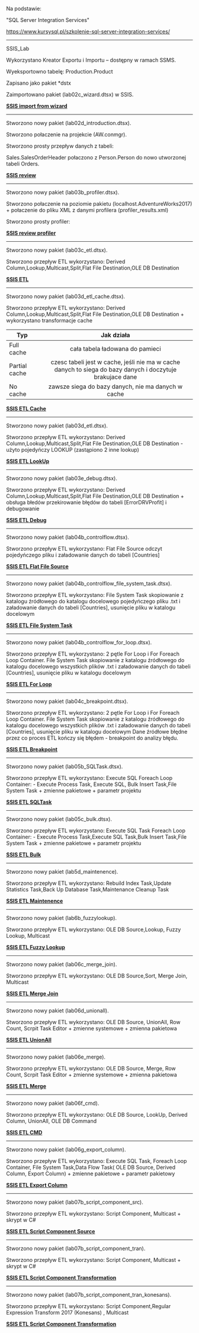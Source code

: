 Na podstawie:

"SQL Server Integration Services"


https://www.kursysql.pl/szkolenie-sql-server-integration-services/

---------------------------------------------------------------------------------------------------------

SSIS_Lab

 Wykorzystano Kreator Exportu i Importu – dostępny w ramach SSMS.

 Wyeksportowno tabelę: Production.Product

 Zapisano jako pakiet *dstx

 Zaimportowano pakiet (lab02c_wizard.dtsx) w SSIS.
 
 **[SSIS import from wizard](https://github.com/toskpl/MS-SQL/blob/master/kursysql/SSIS/MOD1/MOD1_lab02c_wizard.png)**
 
---------------------------------------------------------------------------------------------------------
 
Stworzono nowy pakiet  (lab02d_introduction.dtsx).

Stworzono połaczenie na projekcie (AW.conmgr).

Stworzono prosty przepływ danych z tabeli:

Sales.SalesOrderHeader połaczono z Person.Person do nowo utworzonej tabeli Orders.

**[SSIS review](https://github.com/toskpl/MS-SQL/blob/master/kursysql/SSIS/MOD1/MOD1_lab02d_introduction.png)**

---------------------------------------------------------------------------------------------------------
 
Stworzono nowy pakiet  (lab03b_profiler.dtsx).

Stworzono połaczenie na poziomie pakietu (localhost.AdventureWorks2017) + połaczenie do pliku XML z danymi profilera (profiler_results.xml)

Stworzono prosty profiler:

**[SSIS review profiler](https://github.com/toskpl/MS-SQL/blob/master/kursysql/SSIS/MOD1/MOD1_lab03b_profiler.png)**

---------------------------------------------------------------------------------------------------------
 
Stworzono nowy pakiet  (lab03c_etl.dtsx).

Stworzono przepływ ETL wykorzystano:
Derived Column,Lookup,Multicast,Split,Flat File Destination,OLE DB Destination

**[SSIS ETL](https://github.com/toskpl/MS-SQL/blob/master/kursysql/SSIS/MOD1/MOD1_lab03c_etl.png)**

---------------------------------------------------------------------------------------------------------
 
Stworzono nowy pakiet  (lab03d_etl_cache.dtsx).

Stworzono przepływ ETL wykorzystano:
Derived Column,Lookup,Multicast,Split,Flat File Destination,OLE DB Destination + wykorzystano transformacje cache

|Typ | Jak działa |
| ------------- |:-------------:|
Full cache | cała tabela ładowana do pamieci| 
Partial cache | czesc tabeli jest w cache, jeśli nie ma w cache danych to siega do bazy danych i doczytuje brakujace dane| 
No cache | zawsze siega do bazy danych, nie ma danych w cache| 

**[SSIS ETL Cache](https://github.com/toskpl/MS-SQL/blob/master/kursysql/SSIS/MOD1/MOD1_lab03d_etl_cache.png)**


---------------------------------------------------------------------------------------------------------
 
Stworzono nowy pakiet  (lab03d_etl.dtsx).

Stworzono przepływ ETL wykorzystano:
Derived Column,Lookup,Multicast,Split,Flat File Destination,OLE DB Destination - użyto pojedyńczy LOOKUP (zastąpiono 2 inne lookup)

**[SSIS ETL LookUp](https://github.com/toskpl/MS-SQL/blob/master/kursysql/SSIS/MOD1/MOD1_lab03d_etl_one_lookup.png)**

---------------------------------------------------------------------------------------------------------
 
Stworzono nowy pakiet  (lab03e_debug.dtsx).

Stworzono przepływ ETL wykorzystano:
Derived Column,Lookup,Multicast,Split,Flat File Destination,OLE DB Destination + obsługa błedów przekirowanie błędów do tabeli [ErrorDRVProfit] i debugowanie

**[SSIS ETL Debug](https://github.com/toskpl/MS-SQL/blob/master/kursysql/SSIS/MOD1/MOD1_lab03e_debug.png)**

---------------------------------------------------------------------------------------------------------
 
Stworzono nowy pakiet  (lab04b_controlflow.dtsx).

Stworzono przepływ ETL wykorzystano:
Flat File Source odczyt pojedyńczego pliku i załadowanie danych do tabeli [Countries]

**[SSIS ETL Flat File Source](https://github.com/toskpl/MS-SQL/blob/master/kursysql/SSIS/MOD1/MOD1_lab04b_controlflow.png)**

---------------------------------------------------------------------------------------------------------
 
Stworzono nowy pakiet  (lab04b_controlflow_file_system_task.dtsx).

Stworzono przepływ ETL wykorzystano:
File System Task skopiowanie z katalogu źródłowego do katalogu docelowego pojedyńczego pliku .txt i załadowanie danych do tabeli [Countries], usunięcie pliku w katalogu docelowym

**[SSIS ETL File System Task](https://github.com/toskpl/MS-SQL/blob/master/kursysql/SSIS/MOD1/MOD1_lab04b_controlflow_file_system_task.png)**

---------------------------------------------------------------------------------------------------------
 
Stworzono nowy pakiet  (lab04b_controlflow_for_loop.dtsx).

Stworzono przepływ ETL wykorzystano:
2 pętle For Loop i For Foreach Loop Container.
File System Task skopiowanie z katalogu źródłowego do katalogu docelowego wszystkich plików .txt i załadowanie danych do tabeli [Countries], usunięcie pliku w katalogu docelowym

**[SSIS ETL For Loop](https://github.com/toskpl/MS-SQL/blob/master/kursysql/SSIS/MOD1/MOD1_lab04b_controlflow_for_loop.png)**

---------------------------------------------------------------------------------------------------------
 
Stworzono nowy pakiet  (lab04c_breakpoint.dtsx).

Stworzono przepływ ETL wykorzystano:
2 pętle For Loop i For Foreach Loop Container.
File System Task skopiowanie z katalogu źródłowego do katalogu docelowego wszystkich plików .txt i załadowanie danych do tabeli [Countries], usunięcie pliku w katalogu docelowym
Dane źródłowe błędne przez co proces ETL kończy się błędem - breakpoint do analizy błędu.

**[SSIS ETL Breakpoint](https://github.com/toskpl/MS-SQL/blob/master/kursysql/SSIS/MOD1/MOD1_lab04c_breakpoints.png)**

---------------------------------------------------------------------------------------------------------
 
Stworzono nowy pakiet  (lab05b_SQLTask.dtsx).

Stworzono przepływ ETL wykorzystano:
Execute SQL
Foreach Loop Container: - Execute Process Task, Execute SQL, Bulk Insert Task,File System Task + zmienne pakietowe + parametr projektu

**[SSIS ETL SQLTask](https://github.com/toskpl/MS-SQL/blob/master/kursysql/SSIS/MOD1/MOD1_lab05b_SQLTask.png)**

---------------------------------------------------------------------------------------------------------
 
Stworzono nowy pakiet  (lab05c_bulk.dtsx).

Stworzono przepływ ETL wykorzystano:
Execute SQL Task
Foreach Loop Container: - Execute Process Task,Execute SQL Task,Bulk Insert Task,File System Task + zmienne pakietowe + parametr projektu

**[SSIS ETL Bulk](https://github.com/toskpl/MS-SQL/blob/master/kursysql/SSIS/MOD1/MOD1_lab05c_bulk.png)**

---------------------------------------------------------------------------------------------------------
 
Stworzono nowy pakiet  (lab5d_maintenence).

Stworzono przepływ ETL wykorzystano:
Rebuild Index Task,Update Statistics Task,Back Up Database Task,Maintenance Cleanup Task

**[SSIS ETL Maintenence](https://github.com/toskpl/MS-SQL/blob/master/kursysql/SSIS/MOD1/MOD1_lab05d_mantenance.png)**

---------------------------------------------------------------------------------------------------------
 
Stworzono nowy pakiet  (lab6b_fuzzylookup).

Stworzono przepływ ETL wykorzystano:
OLE DB Source,Lookup, Fuzzy Lookup, Multicast

**[SSIS ETL Fuzzy Lookup](https://github.com/toskpl/MS-SQL/blob/master/kursysql/SSIS/MOD1/MOD1_lab06b_fuzzyloop.png)**

---------------------------------------------------------------------------------------------------------
 
Stworzono nowy pakiet  (lab06c_merge_join).

Stworzono przepływ ETL wykorzystano:
OLE DB Source,Sort, Merge Join, Multicast

**[SSIS ETL Merge Join](https://github.com/toskpl/MS-SQL/blob/master/kursysql/SSIS/MOD1/MOD1_lab06c_merge_join.png)**

---------------------------------------------------------------------------------------------------------
 
Stworzono nowy pakiet  (lab06d_unionall).

Stworzono przepływ ETL wykorzystano:
OLE DB Source, UnionAll, Row Count, Scrpit Task Editor + zmienne systemowe + zmienna pakietowa

**[SSIS ETL UnionAll](https://github.com/toskpl/MS-SQL/blob/master/kursysql/SSIS/MOD1/MOD1_lab06d_unionall.png)**

---------------------------------------------------------------------------------------------------------
 
Stworzono nowy pakiet  (lab06e_merge).

Stworzono przepływ ETL wykorzystano:
OLE DB Source, Merge, Row Count, Scrpit Task Editor + zmienne systemowe + zmienna pakietowa

**[SSIS ETL Merge](https://github.com/toskpl/MS-SQL/blob/master/kursysql/SSIS/MOD1/MOD1_lab06e_merge.png)**

---------------------------------------------------------------------------------------------------------
 
Stworzono nowy pakiet  (lab06f_cmd).

Stworzono przepływ ETL wykorzystano:
OLE DB Source, LookUp, Derived Column, UnionAll, OLE DB Command

**[SSIS ETL CMD](https://github.com/toskpl/MS-SQL/blob/master/kursysql/SSIS/MOD1/MOD1_lab06f_cmd.png)**

---------------------------------------------------------------------------------------------------------
 
Stworzono nowy pakiet  (lab06g_export_column).

Stworzono przepływ ETL wykorzystano:
Execute SQL Task, Foreach Loop Container, File System Task,Data Flow Task( OLE DB Source, Derived Column, Export Column) + zmienne pakietowe + parametr pakietowy

**[SSIS ETL Export Column](https://github.com/toskpl/MS-SQL/blob/master/kursysql/SSIS/MOD1/MOD1_lab06g_export_column.png)**

---------------------------------------------------------------------------------------------------------
 
Stworzono nowy pakiet  (lab07b_script_component_src).

Stworzono przepływ ETL wykorzystano:
Script Component, Multicast + skrypt w C#

**[SSIS ETL Script Component Source](https://github.com/toskpl/MS-SQL/blob/master/kursysql/SSIS/MOD1/MOD1_lab07b_script_component.png)**

---------------------------------------------------------------------------------------------------------
 
Stworzono nowy pakiet  (lab07b_script_component_tran).

Stworzono przepływ ETL wykorzystano:
Script Component, Multicast + skrypt w C#

**[SSIS ETL Script Component Transformation](https://github.com/toskpl/MS-SQL/blob/master/kursysql/SSIS/MOD1/MOD1_lab07b_script_component_tran.png)**

---------------------------------------------------------------------------------------------------------
 
Stworzono nowy pakiet  (lab07b_script_component_tran_konesans).

Stworzono przepływ ETL wykorzystano:
Script Component,Regular Expression Transform 2017 (Konesans) , Multicast

**[SSIS ETL Script Component Transformation](https://github.com/toskpl/MS-SQL/blob/master/kursysql/SSIS/MOD1/MOD1_lab07b_script_component_tran_konesans.png)**

